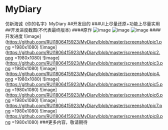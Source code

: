 # MyDiary
仿新海诚《你的名字》MyDiary
##开发目的
###UI上尽量还原+功能上尽量实用
##开发进度截图(不代表最终版本)
####原作
![image](https://github.com/RUI1806415923/MyDiary/blob/master/screenshot/ph1.png)
![image](https://github.com/RUI1806415923/MyDiary/blob/master/screenshot/ph2.png)
![image](https://github.com/RUI1806415923/MyDiary/blob/master/screenshot/ph3.png)
####开发进度
![image](https://github.com/RUI1806415923/MyDiary/blob/master/screenshot/pic1.png =1980x1080)
![image](https://github.com/RUI1806415923/MyDiary/blob/master/screenshot/pic2.png =1980x1080)
![image](https://github.com/RUI1806415923/MyDiary/blob/master/screenshot/pic3.png =1980x1080)
![image](https://github.com/RUI1806415923/MyDiary/blob/master/screenshot/pic4.png =1980x1080)
![image](https://github.com/RUI1806415923/MyDiary/blob/master/screenshot/pic5.png =1980x1080)
![image](https://github.com/RUI1806415923/MyDiary/blob/master/screenshot/pic6.png =1980x1080)
![image](https://github.com/RUI1806415923/MyDiary/blob/master/screenshot/pic7.png =1980x1080)
![image](https://github.com/RUI1806415923/MyDiary/blob/master/screenshot/pic8.png =1980x1080)
###更多内容，敬请期待
